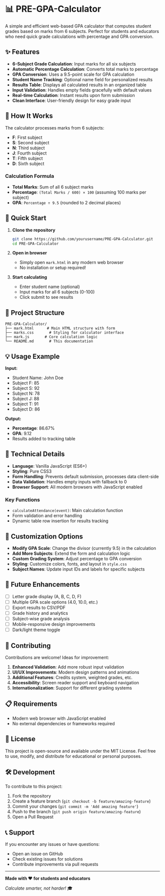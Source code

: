 # 📊 PRE-GPA-Calculator

A simple and efficient web-based GPA calculator that computes student grades based on marks from 6 subjects. Perfect for students and educators who need quick grade calculations with percentage and GPA conversion.

## ✨ Features

- **6-Subject Grade Calculation**: Input marks for all six subjects
- **Automatic Percentage Calculation**: Converts total marks to percentage
- **GPA Conversion**: Uses a 9.5-point scale for GPA calculation
- **Student Name Tracking**: Optional name field for personalized results
- **Results Table**: Displays all calculated results in an organized table
- **Input Validation**: Handles empty fields gracefully with default values
- **Real-time Calculation**: Instant results upon form submission
- **Clean Interface**: User-friendly design for easy grade input

## 🎯 How It Works

The calculator processes marks from 6 subjects:
- **F**: First subject
- **S**: Second subject  
- **N**: Third subject
- **J**: Fourth subject
- **T**: Fifth subject
- **D**: Sixth subject

### Calculation Formula
- **Total Marks**: Sum of all 6 subject marks
- **Percentage**: `(Total Marks / 600) × 100` (assuming 100 marks per subject)
- **GPA**: `Percentage ÷ 9.5` (rounded to 2 decimal places)

## 🚀 Quick Start

1. **Clone the repository**
   ```bash
   git clone https://github.com/yourusername/PRE-GPA-Calculator.git
   cd PRE-GPA-Calculator
   ```

2. **Open in browser**
   - Simply open `mark.html` in any modern web browser
   - No installation or setup required!

3. **Start calculating**
   - Enter student name (optional)
   - Input marks for all 6 subjects (0-100)
   - Click submit to see results

## 📁 Project Structure

```
PRE-GPA-Calculator/
├── mark.html      # Main HTML structure with form
├── marks.css       # Styling for calculator interface
├── mark.js       # Core calculation logic
└── README.md       # This documentation
```

## 💡 Usage Example

**Input:**
- Student Name: John Doe
- Subject F: 85
- Subject S: 92
- Subject N: 78
- Subject J: 88
- Subject T: 91
- Subject D: 86

**Output:**
- **Percentage**: 86.67%
- **GPA**: 9.12
- Results added to tracking table

## 🔧 Technical Details

- **Language**: Vanilla JavaScript (ES6+)
- **Styling**: Pure CSS3
- **Form Handling**: Prevents default submission, processes data client-side
- **Data Validation**: Handles empty inputs with fallback to 0
- **Browser Support**: All modern browsers with JavaScript enabled

### Key Functions
- `calculateAttendance(event)`: Main calculation function
- Form validation and error handling
- Dynamic table row insertion for results tracking

## 🎨 Customization Options

- **Modify GPA Scale**: Change the divisor (currently 9.5) in the calculation
- **Add More Subjects**: Extend the form and calculation logic
- **Custom Grading System**: Adjust percentage to GPA conversion
- **Styling**: Customize colors, fonts, and layout in `style.css`
- **Subject Names**: Update input IDs and labels for specific subjects

## 🔮 Future Enhancements

- [ ] Letter grade display (A, B, C, D, F)
- [ ] Multiple GPA scale options (4.0, 10.0, etc.)
- [ ] Export results to CSV/PDF
- [ ] Grade history and analytics
- [ ] Subject-wise grade analysis
- [ ] Mobile-responsive design improvements
- [ ] Dark/light theme toggle

## 🤝 Contributing

Contributions are welcome! Ideas for improvement:

1. **Enhanced Validation**: Add more robust input validation
2. **UI/UX Improvements**: Modern design patterns and animations
3. **Additional Features**: Credits system, weighted grades, etc.
4. **Accessibility**: Screen reader support and keyboard navigation
5. **Internationalization**: Support for different grading systems

## 📋 Requirements

- Modern web browser with JavaScript enabled
- No external dependencies or frameworks required

## 📄 License

This project is open-source and available under the MIT License. Feel free to use, modify, and distribute for educational or personal purposes.

## 🛠️ Development

To contribute to this project:

1. Fork the repository
2. Create a feature branch (`git checkout -b feature/amazing-feature`)
3. Commit your changes (`git commit -m 'Add amazing feature'`)
4. Push to the branch (`git push origin feature/amazing-feature`)
5. Open a Pull Request

## 📞 Support

If you encounter any issues or have questions:
- Open an issue on GitHub
- Check existing issues for solutions
- Contribute improvements via pull requests

---

**Made with ❤️ for students and educators**

*Calculate smarter, not harder!* 🎓
